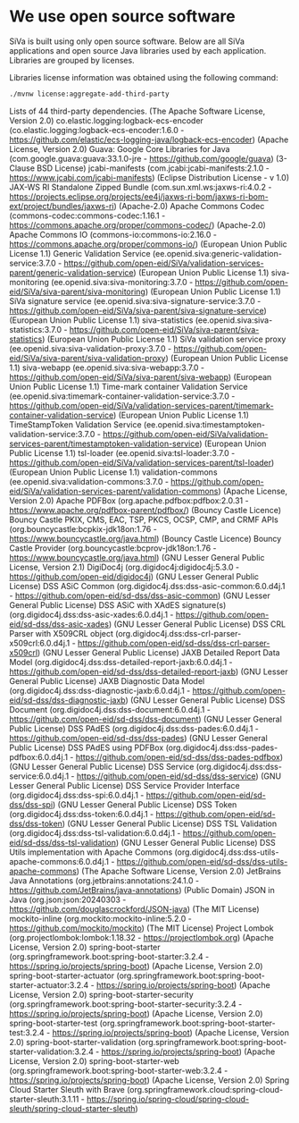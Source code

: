 # We use open source software

SiVa is built using only open source software. Below are all SiVa applications and open source
Java libraries used by each application. Libraries are grouped by licenses.

Libraries license information was obtained using the following command:

```bash
./mvnw license:aggregate-add-third-party
```

Lists of 44 third-party dependencies.
     (The Apache Software License, Version 2.0) co.elastic.logging:logback-ecs-encoder (co.elastic.logging:logback-ecs-encoder:1.6.0 - https://github.com/elastic/ecs-logging-java/logback-ecs-encoder)
     (Apache License, Version 2.0) Guava: Google Core Libraries for Java (com.google.guava:guava:33.1.0-jre - https://github.com/google/guava)
     (3-Clause BSD License) jcabi-manifests (com.jcabi:jcabi-manifests:2.1.0 - https://www.jcabi.com/jcabi-manifests)
     (Eclipse Distribution License - v 1.0) JAX-WS RI Standalone Zipped Bundle (com.sun.xml.ws:jaxws-ri:4.0.2 - https://projects.eclipse.org/projects/ee4j/jaxws-ri-bom/jaxws-ri-bom-ext/project/bundles/jaxws-ri)
     (Apache-2.0) Apache Commons Codec (commons-codec:commons-codec:1.16.1 - https://commons.apache.org/proper/commons-codec/)
     (Apache-2.0) Apache Commons IO (commons-io:commons-io:2.16.0 - https://commons.apache.org/proper/commons-io/)
     (European Union Public License 1.1) Generic Validation Service (ee.openid.siva:generic-validation-service:3.7.0 - https://github.com/open-eid/SiVa/validation-services-parent/generic-validation-service)
     (European Union Public License 1.1) siva-monitoring (ee.openid.siva:siva-monitoring:3.7.0 - https://github.com/open-eid/SiVa/siva-parent/siva-monitoring)
     (European Union Public License 1.1) SiVa signature service (ee.openid.siva:siva-signature-service:3.7.0 - https://github.com/open-eid/SiVa/siva-parent/siva-signature-service)
     (European Union Public License 1.1) siva-statistics (ee.openid.siva:siva-statistics:3.7.0 - https://github.com/open-eid/SiVa/siva-parent/siva-statistics)
     (European Union Public License 1.1) SiVa validation service proxy (ee.openid.siva:siva-validation-proxy:3.7.0 - https://github.com/open-eid/SiVa/siva-parent/siva-validation-proxy)
     (European Union Public License 1.1) siva-webapp (ee.openid.siva:siva-webapp:3.7.0 - https://github.com/open-eid/SiVa/siva-parent/siva-webapp)
     (European Union Public License 1.1) Time-mark container Validation Service (ee.openid.siva:timemark-container-validation-service:3.7.0 - https://github.com/open-eid/SiVa/validation-services-parent/timemark-container-validation-service)
     (European Union Public License 1.1) TimeStampToken Validation Service (ee.openid.siva:timestamptoken-validation-service:3.7.0 - https://github.com/open-eid/SiVa/validation-services-parent/timestamptoken-validation-service)
     (European Union Public License 1.1) tsl-loader (ee.openid.siva:tsl-loader:3.7.0 - https://github.com/open-eid/SiVa/validation-services-parent/tsl-loader)
     (European Union Public License 1.1) validation-commons (ee.openid.siva:validation-commons:3.7.0 - https://github.com/open-eid/SiVa/validation-services-parent/validation-commons)
     (Apache License, Version 2.0) Apache PDFBox (org.apache.pdfbox:pdfbox:2.0.31 - https://www.apache.org/pdfbox-parent/pdfbox/)
     (Bouncy Castle Licence) Bouncy Castle PKIX, CMS, EAC, TSP, PKCS, OCSP, CMP, and CRMF APIs (org.bouncycastle:bcpkix-jdk18on:1.76 - https://www.bouncycastle.org/java.html)
     (Bouncy Castle Licence) Bouncy Castle Provider (org.bouncycastle:bcprov-jdk18on:1.76 - https://www.bouncycastle.org/java.html)
     (GNU Lesser General Public License, Version 2.1) DigiDoc4j (org.digidoc4j:digidoc4j:5.3.0 - https://github.com/open-eid/digidoc4j)
     (GNU Lesser General Public License) DSS ASiC Common (org.digidoc4j.dss:dss-asic-common:6.0.d4j.1 - https://github.com/open-eid/sd-dss/dss-asic-common)
     (GNU Lesser General Public License) DSS ASiC with XAdES signature(s) (org.digidoc4j.dss:dss-asic-xades:6.0.d4j.1 - https://github.com/open-eid/sd-dss/dss-asic-xades)
     (GNU Lesser General Public License) DSS CRL Parser with X509CRL object (org.digidoc4j.dss:dss-crl-parser-x509crl:6.0.d4j.1 - https://github.com/open-eid/sd-dss/dss-crl-parser-x509crl)
     (GNU Lesser General Public License) JAXB Detailed Report Data Model (org.digidoc4j.dss:dss-detailed-report-jaxb:6.0.d4j.1 - https://github.com/open-eid/sd-dss/dss-detailed-report-jaxb)
     (GNU Lesser General Public License) JAXB Diagnostic Data Model (org.digidoc4j.dss:dss-diagnostic-jaxb:6.0.d4j.1 - https://github.com/open-eid/sd-dss/dss-diagnostic-jaxb)
     (GNU Lesser General Public License) DSS Document (org.digidoc4j.dss:dss-document:6.0.d4j.1 - https://github.com/open-eid/sd-dss/dss-document)
     (GNU Lesser General Public License) DSS PAdES (org.digidoc4j.dss:dss-pades:6.0.d4j.1 - https://github.com/open-eid/sd-dss/dss-pades)
     (GNU Lesser General Public License) DSS PAdES using PDFBox (org.digidoc4j.dss:dss-pades-pdfbox:6.0.d4j.1 - https://github.com/open-eid/sd-dss/dss-pades-pdfbox)
     (GNU Lesser General Public License) DSS Service (org.digidoc4j.dss:dss-service:6.0.d4j.1 - https://github.com/open-eid/sd-dss/dss-service)
     (GNU Lesser General Public License) DSS Service Provider Interface (org.digidoc4j.dss:dss-spi:6.0.d4j.1 - https://github.com/open-eid/sd-dss/dss-spi)
     (GNU Lesser General Public License) DSS Token (org.digidoc4j.dss:dss-token:6.0.d4j.1 - https://github.com/open-eid/sd-dss/dss-token)
     (GNU Lesser General Public License) DSS TSL Validation (org.digidoc4j.dss:dss-tsl-validation:6.0.d4j.1 - https://github.com/open-eid/sd-dss/dss-tsl-validation)
     (GNU Lesser General Public License) DSS Utils implementation with Apache Commons (org.digidoc4j.dss:dss-utils-apache-commons:6.0.d4j.1 - https://github.com/open-eid/sd-dss/dss-utils-apache-commons)
     (The Apache Software License, Version 2.0) JetBrains Java Annotations (org.jetbrains:annotations:24.1.0 - https://github.com/JetBrains/java-annotations)
     (Public Domain) JSON in Java (org.json:json:20240303 - https://github.com/douglascrockford/JSON-java)
     (The MIT License) mockito-inline (org.mockito:mockito-inline:5.2.0 - https://github.com/mockito/mockito)
     (The MIT License) Project Lombok (org.projectlombok:lombok:1.18.32 - https://projectlombok.org)
     (Apache License, Version 2.0) spring-boot-starter (org.springframework.boot:spring-boot-starter:3.2.4 - https://spring.io/projects/spring-boot)
     (Apache License, Version 2.0) spring-boot-starter-actuator (org.springframework.boot:spring-boot-starter-actuator:3.2.4 - https://spring.io/projects/spring-boot)
     (Apache License, Version 2.0) spring-boot-starter-security (org.springframework.boot:spring-boot-starter-security:3.2.4 - https://spring.io/projects/spring-boot)
     (Apache License, Version 2.0) spring-boot-starter-test (org.springframework.boot:spring-boot-starter-test:3.2.4 - https://spring.io/projects/spring-boot)
     (Apache License, Version 2.0) spring-boot-starter-validation (org.springframework.boot:spring-boot-starter-validation:3.2.4 - https://spring.io/projects/spring-boot)
     (Apache License, Version 2.0) spring-boot-starter-web (org.springframework.boot:spring-boot-starter-web:3.2.4 - https://spring.io/projects/spring-boot)
     (Apache License, Version 2.0) Spring Cloud Starter Sleuth with Brave (org.springframework.cloud:spring-cloud-starter-sleuth:3.1.11 - https://spring.io/spring-cloud/spring-cloud-sleuth/spring-cloud-starter-sleuth)
